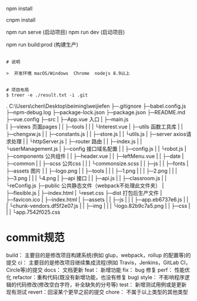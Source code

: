 
npm install

cnpm install

npm run serve (启动项目)
npm run dev (启动项目)

npm run build:prod (构建生产)

```

# 说明

>  开发环境 macOS/Windows  Chrome  nodejs 8.9以上


# 项目布局
$ treer -e ./result.txt -i .git
```
.
C:\Users\chen\Desktop\beiming\weijiefen
├─.gitignore
├─babel.config.js
├─npm-debug.log
├─package-lock.json
├─package.json
├─README.md
├─vue.config
├─src
|  ├─App.vue            入口
|  ├─main.js    
|  ├─views              页面pages
|  |   ├─tools
|  |   |   └Interest.vue
|  ├─utils              函数工具库
|  |   ├─chengxw.js
|  |   ├─constants.js
|  |   ├─store.js
|  |   └utils.js
|  ├─server             axios请求处理
|  |   └httpServer.js
|  ├─router             路由
|  |   ├─index.js
|  |   └userManagement.js
|  ├─config             接口域名配置
|  |   ├─config.js
|  |   └robot.js
|  ├─components         公共组件
|  |     ├─header.vue
|  |     ├─leftMenu.vue
|  |     ├─date
|  ├─common
|  |   ├─scss          公共css
|  |   |  └commonsize.scss
|  |   ├─js
|  |   ├─fonts
|  ├─assets           图片
|  |   ├─logo.png
|  |   ├─tools
|  |   |   ├─1.png
|  |   |   ├─2.png
|  |   |   ├─3.png
|  |   |   └4.png
|  ├─api                接口
|  |  ├─api.js
|  |  ├─classroom.js
|  |  └reConfig.js
├─public                公共静态文件（webpack不处理此文件夹）
|   ├─flexible.js
|   ├─index.html
|   └reset.css
├─dist                  打包后生产文件
|  ├─favicon.ico
|  ├─index.html
|  ├─assets
|  |   ├─js
|  |   | ├─app.eb6737e6.js
|  |   | └chunk-vendors.df5f2e07.js
|  |   ├─img
|  |   |  └logo.82b9c7a5.png
|  |   ├─css
|  |   |  └app.7542f025.css

# commit规范

build： 主要目的是修改项目构建系统(例如 glup，webpack，rollup 的配置等)的提交
ci：    主要目的是修改项目继续集成流程(例如 Travis，Jenkins，GitLab CI，Circle等)的提交
docs：  文档更新
feat：  新增功能
fix：   bug 修复
perf：  性能优化
refactor：重构代码(既没有新增功能，也没有修复 bug)
style： 不影响程序逻辑的代码修改(修改空白字符，补全缺失的分号等)
test：  新增测试用例或是更新现有测试
revert：回滚某个更早之前的提交
chore： 不属于以上类型的其他类型